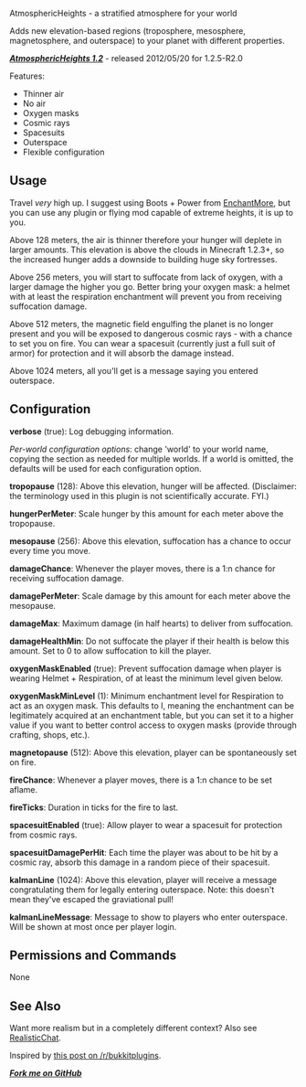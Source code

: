 AtmosphericHeights - a stratified atmosphere for your world

Adds new elevation-based regions (troposphere, mesosphere, magnetosphere, and outerspace)
to your planet with different properties.

***[AtmosphericHeights 1.2](http://dev.bukkit.org/server-mods/atmosphericheights/files/3-atmospheric-heights-1-2/)*** - released 2012/05/20 for 1.2.5-R2.0

Features:

* Thinner air
* No air
* Oxygen masks
* Cosmic rays 
* Spacesuits
* Outerspace
* Flexible configuration

## Usage

Travel *very* high up. I suggest using
Boots + Power from [EnchantMore](http://dev.bukkit.org/server-mods/enchantmore/),
but you can use any plugin or flying mod capable of extreme heights, it is up to you.

Above 128 meters, the air is thinner therefore your hunger will deplete in larger amounts.
This elevation is above the clouds in Minecraft 1.2.3+, so the increased hunger adds a downside to building huge
sky fortresses.

Above 256 meters, you will start to suffocate from lack of oxygen, with a larger damage the higher you go.
Better bring your oxygen mask: a helmet with at least the respiration enchantment
will prevent you from receiving suffocation damage.

Above 512 meters, the magnetic field engulfing the planet is no longer present and you will
be exposed to dangerous cosmic rays - with a chance to set you on fire. You can wear a spacesuit
(currently just a full suit of armor) for protection and it will absorb the damage instead.

Above 1024 meters, all you'll get is a message saying you entered outerspace.


## Configuration

**verbose** (true): Log debugging information.

*Per-world configuration options*: change 'world' to your world name, copying
the section as needed for multiple worlds. If a world is omitted, the
defaults will be used for each configuration option.

**tropopause** (128): Above this elevation, hunger will be affected.
(Disclaimer: the terminology used in this plugin is not scientifically accurate. FYI.)

**hungerPerMeter**: Scale hunger by this amount for each meter above the tropopause.



**mesopause** (256): Above this elevation, suffocation has a chance to occur
every time you move.

**damageChance**: Whenever the player moves, there is a 1:n chance for
receiving suffocation damage.

**damagePerMeter**: Scale damage by this amount for each meter above the mesopause.

**damageMax**: Maximum damage (in half hearts) to deliver from suffocation.

**damageHealthMin**: Do not suffocate the player if their health is below this
amount. Set to 0 to allow suffocation to kill the player.

**oxygenMaskEnabled** (true): Prevent suffocation damage when player is wearing
Helmet + Respiration, of at least the minimum level given below.

**oxygenMaskMinLevel**  (1): Minimum enchantment level for Respiration to act
as an oxygen mask. This defaults to I, meaning the enchantment can be legitimately
acquired at an enchantment table, but you can set it to a higher value if you want
to better control access to oxygen masks (provide through crafting, shops, etc.).



**magnetopause** (512): Above this elevation, player can be spontaneously set on fire.

**fireChance**: Whenever a player moves, there is a 1:n chance to be set aflame.

**fireTicks**: Duration in ticks for the fire to last.

**spacesuitEnabled** (true): Allow player to wear a spacesuit for protection from cosmic rays.

**spacesuitDamagePerHit**: Each time the player was about to be hit by a cosmic ray,
absorb this damage in a random piece of their spacesuit.


**kalmanLine** (1024): Above this elevation, player will receive a message congratulating
them for legally entering outerspace. Note: this doesn't mean they've escaped the graviational pull!

**kalmanLineMessage**: Message to show to players who enter outerspace. Will be shown
at most once per player login.


## Permissions and Commands

None

## See Also

Want more realism but in a completely different context? Also see 
[RealisticChat](http://dev.bukkit.org/server-mods/realisticchat/).

Inspired by [this post on /r/bukkitplugins](http://www.reddit.com/r/bukkitplugins/comments/r2a0u/thought_i_would_give_the_new_subreddit_a_whirl/).

***[Fork me on GitHub](https://github.com/mushroomhostage/AtmosphericHeights)***

